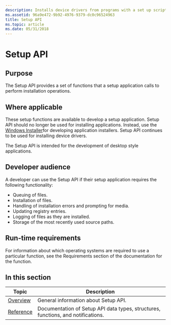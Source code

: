 ```yaml
---
description: Installs device drivers from programs with a set up script and inf files. Write a setup program for device set up and driver installation. This api is no longer recommended for the purpose of installing software applications.
ms.assetid: 96a9e472-9b92-4976-9379-dc0c96524963
title: Setup API
ms.topic: article
ms.date: 05/31/2018
---
```


# Setup API

## Purpose

The Setup API provides a set of functions that a setup application calls to perform installation operations.

## Where applicable

These setup functions are available to develop a setup application. Setup API should no longer be used for installing applications. Instead, use the [Windows Installer](/windows/desktop/Msi/windows-installer-portal)for developing application installers. Setup API continues to be used for installing device drivers.

The Setup API is intended for the development of desktop style applications.

## Developer audience

A developer can use the Setup API if their setup application requires the following functionality:

-   Queuing of files.
-   Installation of files.
-   Handling of installation errors and prompting for media.
-   Updating registry entries.
-   Logging of files as they are installed.
-   Storage of the most recently used source paths.

## Run-time requirements

For information about which operating systems are required to use a particular function, see the Requirements section of the documentation for the function.

## In this section



| Topic                                 | Description                                                                                 |
|---------------------------------------|---------------------------------------------------------------------------------------------|
| [Overview](overview.md)<br/>   | General information about Setup API.<br/>                                             |
| [Reference](reference.md)<br/> | Documentation of Setup API data types, structures, functions, and notifications.<br/> |



 

 

